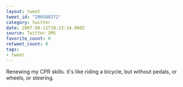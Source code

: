 ```yaml
---
layout: tweet
tweet_id: "200588372"
category: twitter
date: 2007-08-11T20:23:14.000Z
source: Twitter SMS
favorite_count: 0
retweet_count: 0
tags:
- tweet
---
```


Renewing my CPR skills. it's like riding a bicycle, but without pedals, or wheels, or steering.
